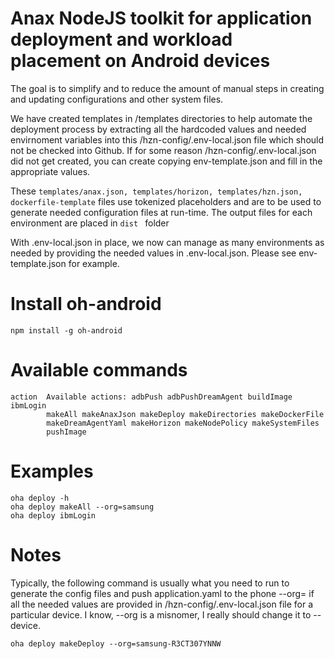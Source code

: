 # Anax NodeJS toolkit for application deployment and workload placement on Android devices 

The goal is to simplify and to reduce the amount of manual steps in creating and updating configurations and other system files.  

We have created templates in /templates directories to help automate the deployment process by extracting all the hardcoded values and needed envirnoment variables into this /hzn-config/.env-local.json file which should not be checked into Github.  If for some reason /hzn-config/.env-local.json did not get created, you can create copying env-template.json and fill in the appropriate values.  

These ```templates/anax.json, templates/horizon, templates/hzn.json, dockerfile-template``` files use tokenized placeholders and are to be used to generate needed configuration files at run-time.  The output files for each environment are placed in ```dist ``` folder 

With .env-local.json in place, we now can manage as many environments as needed by providing the needed values in .env-local.json.  Please see env-template.json for example.

# Install oh-android
```
npm install -g oh-android
```

# Available commands
```
action  Available actions: adbPush adbPushDreamAgent buildImage ibmLogin
        makeAll makeAnaxJson makeDeploy makeDirectories makeDockerFile
        makeDreamAgentYaml makeHorizon makeNodePolicy makeSystemFiles
        pushImage  
```  

# Examples
```
oha deploy -h
oha deploy makeAll --org=samsung
oha deploy ibmLogin   
```

# Notes
Typically, the following command is usually what you need to run to generate the config files and push application.yaml to the phone --org=<HZN-DEVICE-ID> if all the needed values are provided in /hzn-config/.env-local.json file for a particular device.  I know, --org is a misnomer, I really should change it to --device.

```
oha deploy makeDeploy --org=samsung-R3CT307YNNW
```